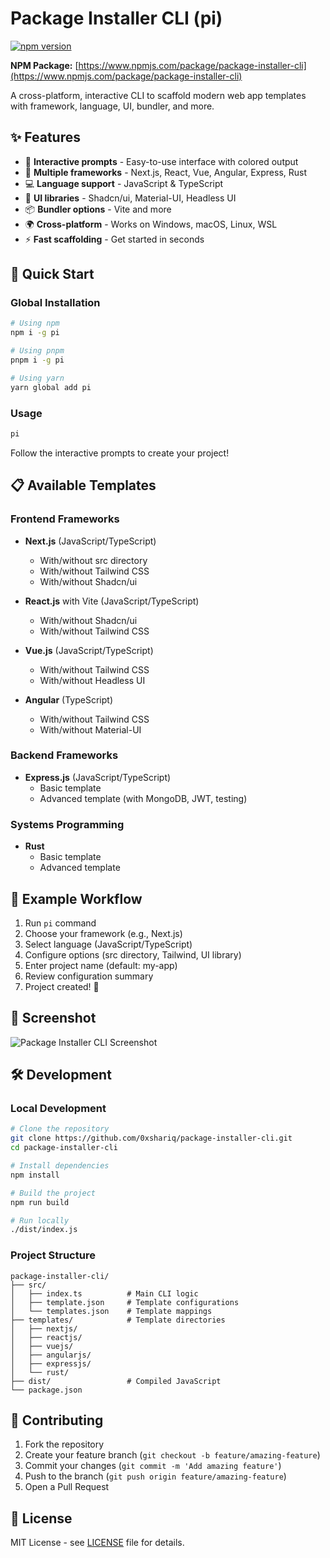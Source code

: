 
# Package Installer CLI (pi)

[![npm version](https://img.shields.io/npm/v/package-installer-cli?style=flat-square)](https://www.npmjs.com/package/package-installer-cli)

**NPM Package:** [https://www.npmjs.com/package/package-installer-cli](https://www.npmjs.com/package/package-installer-cli)

A cross-platform, interactive CLI to scaffold modern web app templates with framework, language, UI, bundler, and more.

## ✨ Features

- 🚀 **Interactive prompts** - Easy-to-use interface with colored output
- 🎨 **Multiple frameworks** - Next.js, React, Vue, Angular, Express, Rust
- 💻 **Language support** - JavaScript & TypeScript
- 🧩 **UI libraries** - Shadcn/ui, Material-UI, Headless UI
- 📦 **Bundler options** - Vite and more
- 🌍 **Cross-platform** - Works on Windows, macOS, Linux, WSL
- ⚡ **Fast scaffolding** - Get started in seconds

## 🚀 Quick Start

### Global Installation

```bash
# Using npm
npm i -g pi

# Using pnpm
pnpm i -g pi

# Using yarn
yarn global add pi
```

### Usage

```bash
pi
```

Follow the interactive prompts to create your project!

## 📋 Available Templates

### Frontend Frameworks
- **Next.js** (JavaScript/TypeScript)
  - With/without src directory
  - With/without Tailwind CSS
  - With/without Shadcn/ui
  
- **React.js** with Vite (JavaScript/TypeScript)
  - With/without Shadcn/ui
  - With/without Tailwind CSS
  
- **Vue.js** (JavaScript/TypeScript)
  - With/without Tailwind CSS
  - With/without Headless UI
  
- **Angular** (TypeScript)
  - With/without Tailwind CSS
  - With/without Material-UI

### Backend Frameworks
- **Express.js** (JavaScript/TypeScript)
  - Basic template
  - Advanced template (with MongoDB, JWT, testing)

### Systems Programming
- **Rust**
  - Basic template
  - Advanced template

## 🎯 Example Workflow

1. Run `pi` command
2. Choose your framework (e.g., Next.js)
3. Select language (JavaScript/TypeScript)
4. Configure options (src directory, Tailwind, UI library)
5. Enter project name (default: my-app)
6. Review configuration summary
7. Project created! 🎉

## 📸 Screenshot

![Package Installer CLI Screenshot](./screenshot.png)

## 🛠️ Development

### Local Development

```bash
# Clone the repository
git clone https://github.com/0xshariq/package-installer-cli.git
cd package-installer-cli

# Install dependencies
npm install

# Build the project
npm run build

# Run locally
./dist/index.js
```

### Project Structure

```
package-installer-cli/
├── src/
│   ├── index.ts          # Main CLI logic
│   ├── template.json     # Template configurations
│   └── templates.json    # Template mappings
├── templates/            # Template directories
│   ├── nextjs/
│   ├── reactjs/
│   ├── vuejs/
│   ├── angularjs/
│   ├── expressjs/
│   └── rust/
├── dist/                 # Compiled JavaScript
└── package.json
```

## 🤝 Contributing

1. Fork the repository
2. Create your feature branch (`git checkout -b feature/amazing-feature`)
3. Commit your changes (`git commit -m 'Add amazing feature'`)
4. Push to the branch (`git push origin feature/amazing-feature`)
5. Open a Pull Request

## 📝 License

MIT License - see [LICENSE](LICENSE) file for details.
